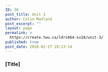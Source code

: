 ```yaml
---
ID: 38
post_title: Unit 3
author: Colin Madland
post_excerpt: ""
layout: page
permalink: >
  https://create.twu.ca/ldrs664-su18/unit-3/
published: true
post_date: 2018-02-27 18:23:14
---
```

### [Title]